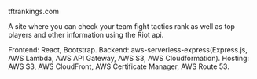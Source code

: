 tftrankings.com

A site where you can check your team fight tactics rank as well as top players and other information using
the Riot api.

Frontend: React, Bootstrap.
Backend: aws-serverless-express(Express.js, AWS Lambda, AWS API Gateway, AWS S3, AWS Cloudformation).
Hosting: AWS S3, AWS CloudFront, AWS Certificate Manager, AWS Route 53.